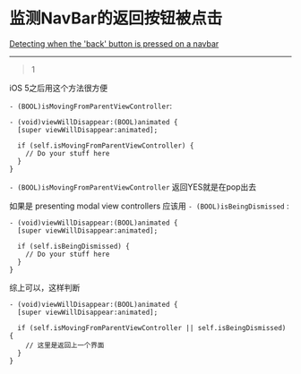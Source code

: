 # 监测NavBar的返回按钮被点击
[Detecting when the 'back' button is pressed on a navbar](https://stackoverflow.com/questions/8228411/detecting-when-the-back-button-is-pressed-on-a-navbar)

___



> 1

 iOS 5之后用这个方法很方便

 `- (BOOL)isMovingFromParentViewController`:

```
- (void)viewWillDisappear:(BOOL)animated {
  [super viewWillDisappear:animated];

  if (self.isMovingFromParentViewController) {
    // Do your stuff here
  }
}
```

`- (BOOL)isMovingFromParentViewController` 返回YES就是在pop出去

如果是 presenting modal view controllers 应该用 `- (BOOL)isBeingDismissed` :

```
- (void)viewWillDisappear:(BOOL)animated {
  [super viewWillDisappear:animated];

  if (self.isBeingDismissed) {
    // Do your stuff here
  }
}
```

综上可以，这样判断

```
- (void)viewWillDisappear:(BOOL)animated {
  [super viewWillDisappear:animated];

  if (self.isMovingFromParentViewController || self.isBeingDismissed) {
    // 这里是返回上一个界面
  }
}
```